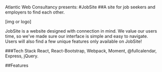 Atlantic Web Consultancy presents:
#JobSite
##A site for job seekers and employers to find each other.

[img or logo]

JobSite is a website designed with connection in mind. We value our users time, so we've made sure our interface is simple and easy to navigate. Users will also find a few unique features only available on JobSite!

###Tech Stack
React, React-Bootstrap, Webpack, Moment, @fullcalendar, Express, jQuery.

##Features


